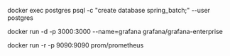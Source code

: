 docker exec postgres psql -c "create database spring_batch;" --user postgres

docker run -d -p 3000:3000 --name=grafana grafana/grafana-enterprise

docker run -r -p 9090:9090 prom/prometheus